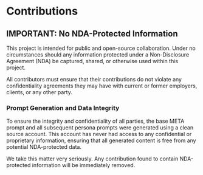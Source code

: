 # Contributions

## IMPORTANT: No NDA-Protected Information

This project is intended for public and open-source collaboration. Under no circumstances should any information protected under a Non-Disclosure Agreement (NDA) be captured, shared, or otherwise used within this project.

All contributors must ensure that their contributions do not violate any confidentiality agreements they may have with current or former employers, clients, or any other party.

### Prompt Generation and Data Integrity

To ensure the integrity and confidentiality of all parties, the base META prompt and all subsequent persona prompts were generated using a clean source account. This account has never had access to any confidential or proprietary information, ensuring that all generated content is free from any potential NDA-protected data.

We take this matter very seriously. Any contribution found to contain NDA-protected information will be immediately removed.